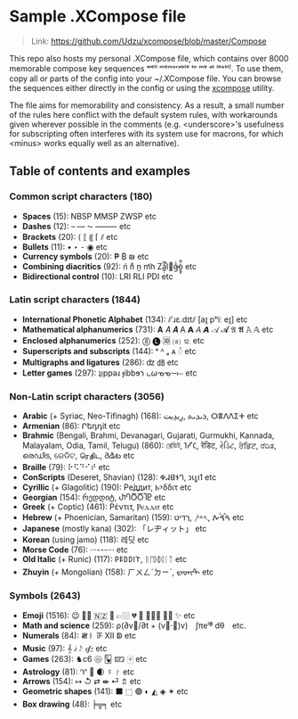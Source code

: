 
# Sample .XCompose file

> Link: https://github.com/Udzu/xcompose/blob/master/Compose

This repo also hosts my personal .XCompose file, which contains over 8000 memorable compose key sequences ʷᵉˡˡ ᵐᵉᵐᵒʳᵃᵇˡᵉ ᵗᵒ ᵐᵉ ᵃᵗ ˡᵉᵃˢᵗꜝ. To use them, copy all or parts of the config into your ~/.XCompose file. You can browse the sequences either directly in the config or using the [xcompose](https://github.com/Udzu/xcompose/) utility.

The file aims for memorability and consistency. As a result, a small number of the rules here conflict with the default system rules, with workarounds given wherever possible in the comments (e.g. \<underscore>'s usefulness for subscripting often interferes with its system use for macrons, for which \<minus> works equally well as an alternative).

## Table of contents and examples

### Common script characters (180)
* **Spaces** (15): NBSP MMSP ZWSP etc
* **Dashes** (12): – — ⁓ ⸻ etc
* **Brackets** (20): ⟨ ⟦ ⸨ ⌈ ⫽ etc
* **Bullets** (11): • ‣ ⁃ ◉ etc
* **Currency symbols** (20): ₱ ₿ ₪ etc
* **Combining diacritics** (92): ń n̊ n̫ m͡n Zǎ̺̣͆̚l⃪ğ̶̍ö̱̰̥̂̃ etc
* **Bidirectional control** (10): LRI RLI PDI etc

### Latin script characters (1844)
* **International Phonetic Alphabet** (134): ⫽ˈɹɛ.dɪt⫽ [aɪ̯ pʰiː eɪ̯] etc
* **Mathematical alphanumerics** (731): 𝐀 𝐴 𝑨 A 𝗔 𝘈 𝘼 𝒜 𝓐 𝔄 𝕬 𝙰 𝔸 etc
* **Enclosed alphanumerics** (252): ⓼ 🅛 🆛 ⒜ ⒓ etc
* **Superscripts and subscripts** (144): ᵃ ᴬ ₐ ᴀ ◌ͣ etc
* **Multigraphs and ligatures** (286): ʣ ㏈ etc
* **Letter games** (297): ʇᴉppǝɹ ɟibbɘר டωᓀᓀ·–⟝ etc

### Non-Latin script characters (3056)
* **Arabic** (+ Syriac, Neo-Tifinagh) (168): ⁧رِيدِيت⁩, ⁧ܪܝܕܝܬ⁩, ⵔⴻⴷⴷⵉⵜ etc
* **Armenian** (86): Րեդդit etc
* **Brahmic** (Bengali, Brahmi, Devanagari, Gujarati, Gurmukhi, Kannada, Malayalam, Odia, Tamil, Telugu) (860): রেডিট, 𑀭𑁂𑀟𑀺𑀝, रेडिट, રેડિટ, ਰੇਡਿਟ, ರೆದಿತ, രെഡിട, ରେଡିଟ, ரெதிட, రెడిట etc
* **Braille** (79): ⠗⠫⠙⠊⠞ etc
* **ConScripts** (Deseret, Shavian) (128): 𐐡𐐇𐐔𐐆𐐓, 𐑮𐑧𐑛𐑦𐑑 etc
* **Cyrillic** (+ Glagolitic) (190): Ре́ддит, Ⱃⰵδδιτ etc
* **Georgian** (154): რედდიტ, ႰႤႣႣႨႲ etc
* **Greek** (+ Coptic) (461): Ρέντιτ, Ⲣⲉⲇⲇⲓⲧ etc
* **Hebrew** (+ Phoenician, Samaritan) (159): ⁧רֶדִיט⁩, ⁧𐤓𐤃𐤕⁩, ⁧ࠓࠝࠃࠪࠕ⁩ etc
* **Japanese** (mostly kana) (302): 「レヂィット」 etc
* **Korean** (using jamo) (118): 레딧 etc
* **Morse Code** (76): ···---··· etc
* **Old Italic** (+ Runic) (117): 𐌓𐌄𐌃𐌃𐌉𐌕, ᚱᛖᛞᛞᛁᛏ etc
* **Zhuyin** (+ Mongolian) (158): ㄏㄨㄥˊㄉㄧˊ, ᠷᠡᠳᠢᠲ etc

### Symbols (2643)
* **Emoji** (1516): 😉 👌🏾 🇳🇿 🫡 👉🏼 💔 🤣 🤦🏽‍♀️ 🏳️‍⚧️ ✨ etc
* **Math and science** (259): ρ(∂v⃗/∂t + (v⃗·∇)v) ∫πeⁱᶿ dθ etc.
* **Numerals** (84): 𝍸𝍷 𝍵 Ⅻ ↁ etc
* **Music** (97): 𝄞 𝅗𝅨𝅥 𝅃𝅥𝅮 𝆍𝆑𝆎 etc
* **Games** (263): ♞c6 🩡 🂽 🁖 🀄︎ etc
* **Astrology** (81): ♈ 🐉 🌒 ☿ ♇ etc
* **Arrows** (154): ↦ ↺ ⇄ ⇼ ⏎ ⇬ etc
* **Geometric shapes** (141): ⬛ ⬚ 🟣 ◐ ◭ ◈ ✶ etc
* **Box drawing** (48): ╞╦╕ etc

